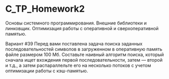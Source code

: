 # C_TP_Homework2
Основы системного программирования. Внешние библиотеки и линковщик. Оптимизация работы с оперативной и сверхоперативной памятью.

Вариант #39 Перед вами поставлена задача поиска заданных последовательностей символов в загруженном в оперативную память файле размером 100 Мб. Составьте наивный алгоритм поиска, который сначала ищет вхождения первой последовательности, затем — второй и т.д., а затем распараллельте его на несколько потоков с учетом оптимизации работы с кэш-памятью.
